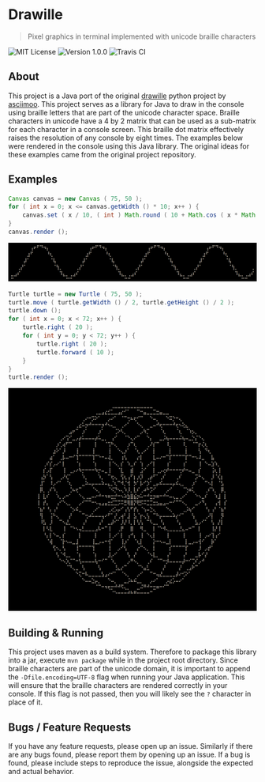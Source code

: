 # Drawille
> Pixel graphics in terminal implemented with unicode braille characters

![MIT License](https://img.shields.io/badge/License-MIT-lightgrey.svg?style=for-the-badge)
![Version 1.0.0](https://img.shields.io/badge/Version-1.0.0-lightgrey.svg?style=for-the-badge)
![Travis CI](https://img.shields.io/travis/null93/drawille.svg?style=for-the-badge&colorB=9f9f9f)

## About
This project is a Java port of the original [drawille](https://github.com/asciimoo/drawille) python project by [asciimoo](https://github.com/asciimoo). This project serves as a library for Java to draw in the console using braille letters that are part of the unicode character space.  Braille characters in unicode have a 4 by 2 matrix that can be used as a sub-matrix for each character in a console screen.  This braille dot matrix effectively raises the resolution of any console by eight times. The examples below were rendered in the console using this Java library.  The original ideas for these examples came from the original project repository.

## Examples
```java
Canvas canvas = new Canvas ( 75, 50 );
for ( int x = 0; x <= canvas.getWidth () * 10; x++ ) {
	canvas.set ( x / 10, ( int ) Math.round ( 10 + Math.cos ( x * Math.PI / 180 ) * 10 ) );
}
canvas.render ();
```
![Example #01](doc/assets/example_1.png)
```java
Turtle turtle = new Turtle ( 75, 50 );
turtle.move ( turtle.getWidth () / 2, turtle.getHeight () / 2 );
turtle.down ();
for ( int x = 0; x < 72; x++ ) {
	turtle.right ( 20 );
	for ( int y = 0; y < 72; y++ ) {
		turtle.right ( 20 );
		turtle.forward ( 10 );
	}
}
turtle.render ();
```
![Example #02](doc/assets/example_2.png)

## Building & Running
This project uses maven as a build system. Therefore to package this library into a jar, execute `mvn package` while in the project root directory. Since braille characters are part of the unicode domain, it is important to append the `-Dfile.encoding=UTF-8` flag when running your Java application.  This will ensure that the braille characters are rendered correctly in your console. If this flag is not passed, then you will likely see the `?` character in place of it.

## Bugs / Feature Requests
If you have any feature requests, please open up an issue. Similarly if there are any bugs found, please report them by opening up an issue.  If a bug is found, please include steps to reproduce the issue, alongside the expected and actual behavior.

